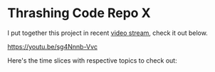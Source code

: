 # Thrashing Code Repo X

I put together this project in recent [video stream](https://youtu.be/sg4Nnnb-Vvc), check it out below.



https://youtu.be/sg4Nnnb-Vvc

Here's the time slices with respective topics to check out:

